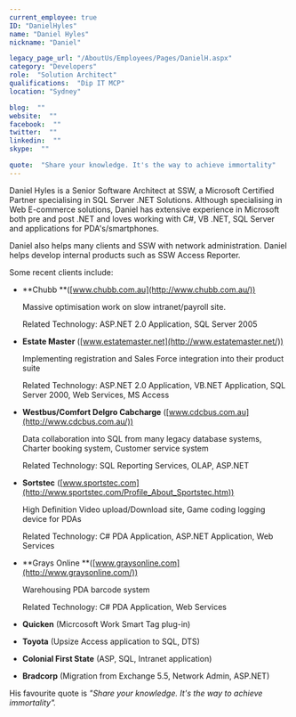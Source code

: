 ```yaml
---
current_employee: true
ID: "DanielHyles"
name: "Daniel Hyles"
nickname: "Daniel"

legacy_page_url: "/AboutUs/Employees/Pages/DanielH.aspx"
category: "Developers"
role:  "Solution Architect"
qualifications:  "Dip IT MCP"
location: "Sydney"

blog:  ""
website:  ""
facebook:  ""
twitter:  ""
linkedin:  ""
skype:  ""

quote:  "Share your knowledge. It's the way to achieve immortality"
---
```


  

Daniel Hyles is a Senior Software Architect at SSW, a Microsoft Certified Partner specialising in SQL Server .NET Solutions. Although specialising in Web E-commerce solutions, Daniel has extensive experience in Microsoft both pre and post .NET and loves working with C#, VB .NET, SQL Server and applications for PDA's/smartphones.

Daniel also helps many clients and SSW with network administration. Daniel helps develop internal products such as SSW Access Reporter.

Some recent clients include:

*   **Chubb **([www.chubb.com.au](http://www.chubb.com.au/))  

    Massive optimisation work on slow intranet/payroll site.  

    Related Technology: ASP.NET 2.0 Application, SQL Server 2005
*   **Estate Master** ([www.estatemaster.net](http://www.estatemaster.net/))  

    Implementing registration and Sales Force integration into their product suite  

    Related Technology: ASP.NET 2.0 Application, VB.NET Application, SQL Server 2000, Web Services, MS Access
*   **Westbus/Comfort Delgro Cabcharge** ([www.cdcbus.com.au](http://www.cdcbus.com.au/))  

    Data collaboration into SQL from many legacy database systems, Charter booking system, Customer service system  

    Related Technology: SQL Reporting Services, OLAP, ASP.NET
*   **Sortstec** ([www.sportstec.com](http://www.sportstec.com/Profile_About_Sportstec.htm))  

    High Definition Video upload/Download site, Game coding logging device for PDAs  

    Related Technology:  C# PDA Application, ASP.NET Application, Web Services 
*   **Grays Online **([www.graysonline.com](http://www.graysonline.com/))  

    Warehousing PDA barcode system  

    Related Technology:  C# PDA Application, Web Services 
*   **Quicken** (Micrcosoft Work Smart Tag plug-in) 
*   **Toyota** (Upsize Access application to SQL, DTS) 
*   **Colonial First State** (ASP, SQL, Intranet application) 
*   **Bradcorp** (Migration from Exchange 5.5, Network Admin, ASP.NET) 

His favourite quote is *"Share your knowledge. It's the way to achieve immortality".*